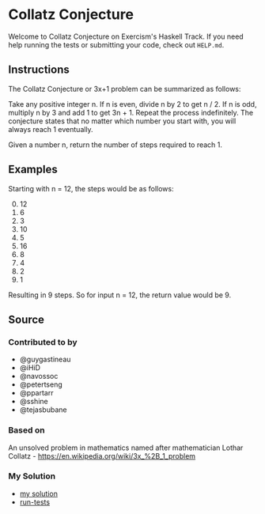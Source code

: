 # Collatz Conjecture

Welcome to Collatz Conjecture on Exercism's Haskell Track.
If you need help running the tests or submitting your code, check out `HELP.md`.

## Instructions

The Collatz Conjecture or 3x+1 problem can be summarized as follows:

Take any positive integer n. If n is even, divide n by 2 to get n / 2. If n is
odd, multiply n by 3 and add 1 to get 3n + 1. Repeat the process indefinitely.
The conjecture states that no matter which number you start with, you will
always reach 1 eventually.

Given a number n, return the number of steps required to reach 1.

## Examples

Starting with n = 12, the steps would be as follows:

0. 12
1. 6
2. 3
3. 10
4. 5
5. 16
6. 8
7. 4
8. 2
9. 1

Resulting in 9 steps. So for input n = 12, the return value would be 9.

## Source

### Contributed to by

- @guygastineau
- @iHiD
- @navossoc
- @petertseng
- @ppartarr
- @sshine
- @tejasbubane

### Based on

An unsolved problem in mathematics named after mathematician Lothar Collatz - https://en.wikipedia.org/wiki/3x_%2B_1_problem

### My Solution

- [my solution](./src/CollatzConjecture.hs)
- [run-tests](./run-tests-haskell.txt)
